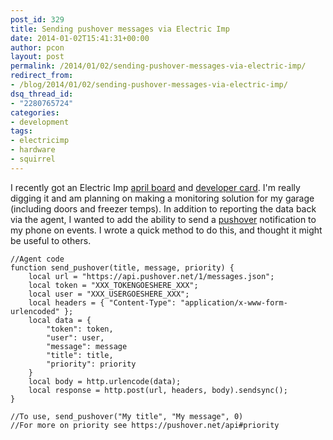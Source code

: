 ```yaml
---
post_id: 329
title: Sending pushover messages via Electric Imp
date: 2014-01-02T15:41:31+00:00
author: pcon
layout: post
permalink: /2014/01/02/sending-pushover-messages-via-electric-imp/
redirect_from:
- /blog/2014/01/02/sending-pushover-messages-via-electric-imp/
dsq_thread_id:
- "2280765724"
categories:
- development
tags:
- electricimp
- hardware
- squirrel
---
```

I recently got an Electric Imp [april board](https://www.sparkfun.com/products/11400) and [developer card](https://www.sparkfun.com/products/11395).  I'm really digging it and am planning on making a monitoring solution for my garage (including doors and freezer temps).  In addition to reporting the data back via the agent, I wanted to add the ability to send a [pushover](https://pushover.net/) notification to my phone on events.  I wrote a quick method to do this, and thought it might be useful to others.

```
//Agent code
function send_pushover(title, message, priority) {
    local url = "https://api.pushover.net/1/messages.json";
    local token = "XXX_TOKENGOESHERE_XXX";
    local user = "XXX_USERGOESHERE_XXX";
    local headers = { "Content-Type": "application/x-www-form-urlencoded" };
    local data = {
        "token": token,
        "user": user,
        "message": message
        "title": title,
        "priority": priority
    }
    local body = http.urlencode(data);
    local response = http.post(url, headers, body).sendsync();
}

//To use, send_pushover("My title", "My message", 0)
//For more on priority see https://pushover.net/api#priority
```
<!--more-->